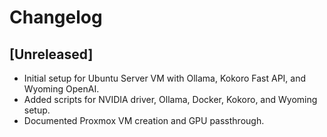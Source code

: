 # Changelog

## [Unreleased]
- Initial setup for Ubuntu Server VM with Ollama, Kokoro Fast API, and Wyoming OpenAI.
- Added scripts for NVIDIA driver, Ollama, Docker, Kokoro, and Wyoming setup.
- Documented Proxmox VM creation and GPU passthrough.
